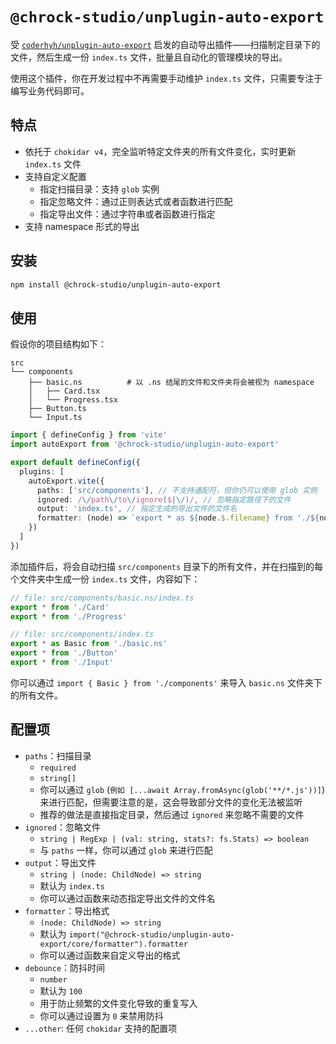 # `@chrock-studio/unplugin-auto-export`

受 [`coderhyh/unplugin-auto-export`](https://github.com/coderhyh/unplugin-auto-export) 启发的自动导出插件——扫描制定目录下的文件，然后生成一份 `index.ts` 文件，批量且自动化的管理模块的导出。

使用这个插件，你在开发过程中不再需要手动维护 `index.ts` 文件，只需要专注于编写业务代码即可。

## 特点

- 依托于 `chokidar v4`，完全监听特定文件夹的所有文件变化，实时更新 `index.ts` 文件
- 支持自定义配置
  - 指定扫描目录：支持 `glob` 实例
  - 指定忽略文件：通过正则表达式或者函数进行匹配
  - 指定导出文件：通过字符串或者函数进行指定
- 支持 namespace 形式的导出

## 安装

```bash
npm install @chrock-studio/unplugin-auto-export
```

## 使用

假设你的项目结构如下：

```plaintext
src
└── components
    ├── basic.ns          # 以 .ns 结尾的文件和文件夹将会被视为 namespace
    │   ├── Card.tsx
    │   └── Progress.tsx
    ├── Button.ts
    └── Input.ts
```

```ts
import { defineConfig } from 'vite'
import autoExport from '@chrock-studio/unplugin-auto-export'

export default defineConfig({
  plugins: [
    autoExport.vite({
      paths: ['src/components'], // 不支持通配符，但你仍可以使用 glob 实例
      ignored: /\/path\/to\/ignore($|\/)/, // 忽略指定路径下的文件
      output: 'index.ts', // 指定生成的导出文件的文件名
      formatter: (node) => `export * as ${node.$.filename} from './${node.id}'` // 自定义导出格式
    })
  ]
})
```

添加插件后，将会自动扫描 `src/components` 目录下的所有文件，并在扫描到的每个文件夹中生成一份 `index.ts` 文件，内容如下：

```ts
// file: src/components/basic.ns/index.ts
export * from './Card'
export * from './Progress'
```

```ts
// file: src/components/index.ts
export * as Basic from './basic.ns'
export * from './Button'
export * from './Input'
```

你可以通过 `import { Basic } from './components'` 来导入 `basic.ns` 文件夹下的所有文件。

## 配置项

- `paths`：扫描目录
  - `required`
  - `string[]`
  - 你可以通过 `glob` (`例如 [...await Array.fromAsync(glob('**/*.js'))]`) 来进行匹配，但需要注意的是，这会导致部分文件的变化无法被监听
  - 推荐的做法是直接指定目录，然后通过 `ignored` 来忽略不需要的文件
- `ignored`：忽略文件
  - `string | RegExp | (val: string, stats?: fs.Stats) => boolean`
  - 与 `paths` 一样，你可以通过 `glob` 来进行匹配
- `output`：导出文件
  - `string | (node: ChildNode) => string`
  - 默认为 `index.ts`
  - 你可以通过函数来动态指定导出文件的文件名
- `formatter`：导出格式
  - `(node: ChildNode) => string`
  - 默认为 `import("@chrock-studio/unplugin-auto-export/core/formatter").formatter`
  - 你可以通过函数来自定义导出的格式
- `debounce`：防抖时间
  - `number`
  - 默认为 `100`
  - 用于防止频繁的文件变化导致的重复写入
  - 你可以通过设置为 `0` 来禁用防抖
- `...other`: 任何 `chokidar` 支持的配置项
